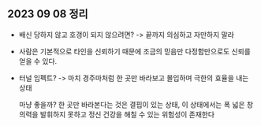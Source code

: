 ## 2023 09 08 정리

- 배신 당하지 않고 호갱이 되지 않으려면? -> 끝까지 의심하고 자만하지 말라

- 사람은 기본적으로 타인을 신뢰하기 때문에 조금의 믿음만 다정함만으로도 신뢰를 얻을 수 있다.

- 터널 임펙트? -> 마치 경주마처럼 한 곳만 바라보고 몰입하며 극한의 효율을 내는 상태

    마냥 좋을까? 한 곳만 바라본다는 것은 결핍이 있는 상태, 이 상태에서는 폭 넓은 창의력을 발휘하지 못하고 정신 건강을 해칠 수 있는 위험성이 존재한다
